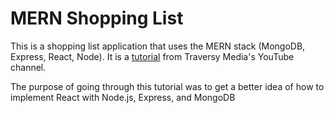 # MERN Shopping List

This is a shopping list application that uses the MERN stack (MongoDB, Express, React, Node). It is a [tutorial](https://www.youtube.com/watch?v=PBTYxXADG_k) from Traversy Media's YouTube channel.

The purpose of going through this tutorial was to get a better idea of how to implement React with Node.js, Express, and MongoDB